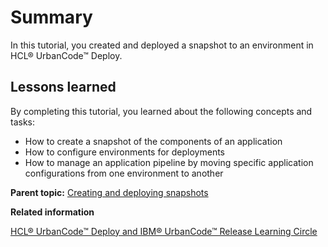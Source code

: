 # Summary

In this tutorial, you created and deployed a snapshot to an environment in HCL® UrbanCode™ Deploy.

## Lessons learned

By completing this tutorial, you learned about the following concepts and tasks:

-   How to create a snapshot of the components of an application
-   How to configure environments for deployments
-   How to manage an application pipeline by moving specific application configurations from one environment to another

**Parent topic:** [Creating and deploying snapshots](../../com.ibm.udeploy.tutorial.doc/topics/snapshot_abstract.md)

**Related information**  


[HCL® UrbanCode™ Deploy and IBM® UrbanCode™ Release Learning Circle](https://www.ibm.com/developerworks/community/groups/service/html/communityview?communityUuid=860ff390-6cab-4f95-ab37-66d2ca7521b4)

